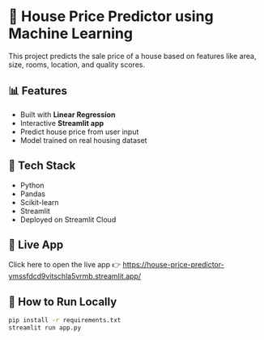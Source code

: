 # 🏡 House Price Predictor using Machine Learning

This project predicts the sale price of a house based on features like area, size, rooms, location, and quality scores.

## 📊 Features
- Built with **Linear Regression**
- Interactive **Streamlit app**
- Predict house price from user input
- Model trained on real housing dataset

## 🧠 Tech Stack
- Python
- Pandas
- Scikit-learn
- Streamlit
- Deployed on Streamlit Cloud

## 🔗 Live App
Click here to open the live app 👉 https://house-price-predictor-ymssfdcd9vitschla5vrmb.streamlit.app/

## 🚀 How to Run Locally

```bash
pip install -r requirements.txt
streamlit run app.py


